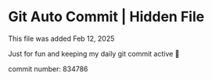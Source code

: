 # Git Auto Commit | Hidden File

This file was added Feb 12, 2025

Just for fun and keeping my daily git commit active 🤪

commit number: 834786
